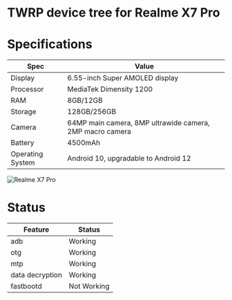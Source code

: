 # TWRP device tree for Realme X7 Pro

# Specifications

| Spec | Value |
|---|---|
| Display | 6.55-inch Super AMOLED display |
| Processor | MediaTek Dimensity 1200 |
| RAM | 8GB/12GB |
| Storage | 128GB/256GB |
| Camera | 64MP main camera, 8MP ultrawide camera, 2MP macro camera |
| Battery | 4500mAh |
| Operating System | Android 10, upgradable to Android 12 |

![Realme X7 Pro](https://static.realme.net/videos/pic/x7-pro/cn/dazzle.png)

# Status

| Feature | Status |
|---|---|
| adb | Working |
| otg | Working |
| mtp | Working |
| data decryption | Working |
| fastbootd | Not Working |

